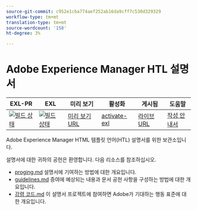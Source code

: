 ```yaml
---
source-git-commit: c952e1cba774aef252ab16da9cff7c530d329329
workflow-type: tm+mt
translation-type: tm+mt
source-wordcount: '158'
ht-degree: 3%

---
```

# Adobe Experience Manager HTL 설명서

| EXL-PR | EXL | 미리 보기 | 활성화 | 게시됨 | 도움말 |
|--- |--- |--- |--- |--- |--- |
| [![빌드 상태](https://docs.ci.corp.adobe.com/view/exl-pr/job/experience-manager-html.en_pr-exl/badge/icon)](https://docs.ci.corp.adobe.com/view/exl-pr/job/experience-manager-html.en_pr-exl/lastBuild/) | [![빌드 상태](https://docs.ci.corp.adobe.com/view/exl-pr/job/experience-manager-html.en_exl/lastBuild/badge/icon)](https://docs.ci.corp.adobe.com/view/exl-pr/job/experience-manager-html.en_exl/lastBuild/lastBuild) | [미리 보기 URL](https://experienceleague.corp.adobe.com/docs/experience-manager-html/using/overview.html?lang=en) | [activate-exl](https://docs.ci.corp.adobe.com/job/activate-exl/build/) | [라이브 URL](https://experienceleague.adobe.com/docs/experience-manager-html/using/overview.html?lang=en) | [작성 안내서](https://experienceleague.adobe.com/docs/authoring-guide-exl/using/home.html?lang=en) |

Adobe Experience Manager HTML 템플릿 언어(HTL) 설명서를 위한 보관소입니다.

설명서에 대한 귀하의 공헌은 환영합니다. 다음 리소스를 참조하십시오.

* [proging.md](contributing.md) 설명서에 기여하는 방법에 대한 개요입니다.
* [guidelines.md](guidelines.md) 증여에 예상되는 내용과 문서 공헌 사항을 구성하는 방법에 대한 개요입니다.
* [강령 코드.md](code-of-conduct.md) 이 설명서 프로젝트에 참여하면 Adobe가 기대하는 행동 표준에 대한 개요입니다.
